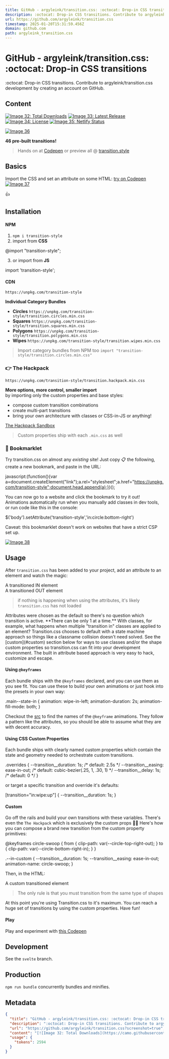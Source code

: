 ```yaml
---
title: GitHub - argyleink/transition.css: :octocat: Drop-in CSS transitions
description: :octocat: Drop-in CSS transitions. Contribute to argyleink/transition.css development by creating an account on GitHub.
url: https://github.com/argyleink/transition.css
timestamp: 2025-01-20T15:31:59.456Z
domain: github.com
path: argyleink_transition.css
---
```


# GitHub - argyleink/transition.css: :octocat: Drop-in CSS transitions


:octocat: Drop-in CSS transitions. Contribute to argyleink/transition.css development by creating an account on GitHub.


## Content

[![Image 32: Total Downloads](https://camo.githubusercontent.com/6a72d0eb66635207b9101fefa766aaad4aac9753c473fa7400326adc885df691/68747470733a2f2f696d672e736869656c64732e696f2f6e706d2f64742f7472616e736974696f6e2e6373732e737667)](https://camo.githubusercontent.com/6a72d0eb66635207b9101fefa766aaad4aac9753c473fa7400326adc885df691/68747470733a2f2f696d672e736869656c64732e696f2f6e706d2f64742f7472616e736974696f6e2e6373732e737667) [![Image 33: Latest Release](https://camo.githubusercontent.com/34a9b7654a3236a93b7d15eeb36476a98c43137d8367b8efb3730f3ae77a07f1/68747470733a2f2f696d672e736869656c64732e696f2f6e706d2f762f7472616e736974696f6e2e6373732e737667)](https://camo.githubusercontent.com/34a9b7654a3236a93b7d15eeb36476a98c43137d8367b8efb3730f3ae77a07f1/68747470733a2f2f696d672e736869656c64732e696f2f6e706d2f762f7472616e736974696f6e2e6373732e737667) [![Image 34: License](https://camo.githubusercontent.com/a4a9d76ca2c336eabd142d773b1b3e758e631b261dd6f4cf425944bdc1f3c5c5/68747470733a2f2f696d672e736869656c64732e696f2f6e706d2f6c2f7472616e736974696f6e2e6373732e737667)](https://camo.githubusercontent.com/a4a9d76ca2c336eabd142d773b1b3e758e631b261dd6f4cf425944bdc1f3c5c5/68747470733a2f2f696d672e736869656c64732e696f2f6e706d2f6c2f7472616e736974696f6e2e6373732e737667) [![Image 35: Netlify Status](https://camo.githubusercontent.com/721cdf63aece9efbd0861f66870fb2dc5033a7aad617a22136d65346d0c75c30/68747470733a2f2f6170692e6e65746c6966792e636f6d2f6170692f76312f6261646765732f35386430656366352d363234312d343230392d616133352d6366303939383365306233372f6465706c6f792d737461747573)](https://camo.githubusercontent.com/721cdf63aece9efbd0861f66870fb2dc5033a7aad617a22136d65346d0c75c30/68747470733a2f2f6170692e6e65746c6966792e636f6d2f6170692f76312f6261646765732f35386430656366352d363234312d343230392d616133352d6366303939383365306233372f6465706c6f792d737461747573)

[![Image 36](https://github.com/argyleink/transition.css/raw/main/gif/kitchen-sink.gif?raw=true)](https://codepen.io/argyleink/pen/zYqYpEB)

**46 pre-built transitions!**

> Hands on at [Codepen](https://codepen.io/argyleink/pen/RwrzGJb) or preview all @ [transition.style](https://transition.style/)

Basics
------

[](https://github.com/argyleink/transition.css?screenshot=true#basics)

Import the CSS and set an attribute on some HTML: [try on Codepen](https://codepen.io/argyleink/pen/QWNRXEG)  
[![Image 37](https://github.com/argyleink/transition.css/raw/main/gif/wipe-up.gif?raw=true)](https://github.com/argyleink/transition.css/blob/main/gif/wipe-up.gif?raw=true)

<link rel\="stylesheet" href\="https://unpkg.com/transition-style"\>

<div transition-style\="in:wipe:up"\>
  👍
</div\>

Installation
------------

[](https://github.com/argyleink/transition.css?screenshot=true#installation)

#### NPM

[](https://github.com/argyleink/transition.css?screenshot=true#npm)

1.  `npm i transition-style`
2.  import from **CSS**

@import "transition-style";

3.  or import from **JS**

import 'transition-style';

#### CDN

[](https://github.com/argyleink/transition.css?screenshot=true#cdn)

`https://unpkg.com/transition-style`

**Individual Category Bundles**

*   **Circles** `https://unpkg.com/transition-style/transition.circles.min.css`
*   **Squares** `https://unpkg.com/transition-style/transition.squares.min.css`
*   **Polygons** `https://unpkg.com/transition-style/transition.polygons.min.css`
*   **Wipes** `https://unpkg.com/transition-style/transition.wipes.min.css`

> Import category bundles from NPM too `import "transition-style/transition.circles.min.css"`

### 👉 The Hackpack

[](https://github.com/argyleink/transition.css?screenshot=true#-the-hackpack)

`https://unpkg.com/transition-style/transition.hackpack.min.css`

**More options, more control, smaller import**  
by importing only the custom properties and base styles:

*   compose custom transition combinations
*   create multi-part transitions
*   bring your own architecture with classes or CSS-in-JS or anything!

[The Hackpack Sandbox](https://codepen.io/argyleink/pen/MWyJxLx)

> Custom properties ship with each `.min.css` as well

### 🔗 Bookmarklet

[](https://github.com/argyleink/transition.css?screenshot=true#-bookmarklet)

Try transition.css on almost any _existing_ site! Just copy 📋 the following, create a new bookmark, and paste in the URL:

javascript:(function(){var a\=document.createElement("link");a.rel\="stylesheet";a.href\="https://unpkg.com/transition-style";document.head.append(a);})();

You can now go to a website and click the bookmark to try it out! Animations automatically run when you manually add classes in dev tools, or run code like this in the console:

$('body').setAttribute('transition-style','in:circle:bottom-right')

Caveat: this bookmarklet doesn't work on websites that have a strict CSP set up.

[![Image 38](https://github.com/argyleink/transition.css/raw/main/gif/opposing-corner-fold.gif?raw=true)](https://github.com/argyleink/transition.css/blob/main/gif/opposing-corner-fold.gif?raw=true)

Usage
-----

[](https://github.com/argyleink/transition.css?screenshot=true#usage)

After `transition.css` has been added to your project, add an attribute to an element and watch the magic:

<div transition-style\="in:circle:bottom-right"\>
  A transitioned IN element
</div\>

<div transition-style\="out:wipe:down"\>
  A transitioned OUT element
</div\>

> if nothing is happening when using the attributes, it's likely `transition.css` has not loaded

  
Attributes were chosen as the default so there's no question which transition is active. \*\*There can be only 1 at a time.\*\* With classes, for example, what happens when multiple "transition in" classes are applied to an element? Transition.css chooses to default with a state machine approach so things like a classname collision doesn't need solved. See the \[custom\](#custom) section below for ways to use classes and/or the shape custom properties so transition.css can fit into your development environment. The built in attribute based approach is very easy to hack, customize and escape.

#### Using `@keyframes`

[](https://github.com/argyleink/transition.css?screenshot=true#using-keyframes)

Each bundle ships with the `@keyframes` declared, and you can use them as you see fit. You can use these to build your own animations or just hook into the presets in your own way:

.main--state-in {
  animation: wipe-in-left;
  animation-duration: 2s;
  animation-fill-mode: both;
}

Checkout the [src](https://github.com/argyleink/transition.css/blob/main/src) to find the names of the `@keyframe` animations. They follow a pattern like the attributes, so you should be able to assume what they are with decent accuracy.

#### Using CSS Custom Properties

[](https://github.com/argyleink/transition.css?screenshot=true#using-css-custom-properties)

Each bundle ships with clearly named custom properties which contain the state and geometry needed to orchestrate custom transitions.

.overrides {
  \--transition\_\_duration: 1s;            /\* default: 2.5s \*/
  \--transition\_\_easing: ease-in-out;     /\* default: cubic-bezier(.25, 1, .30, 1) \*/
  \--transition\_\_delay: 1s;               /\* default: 0 \*/
}

or target a specific transition and override it's defaults:

\[transition\="in:wipe:up"\] {
  \--transition\_\_duration: 1s;
}

#### Custom

[](https://github.com/argyleink/transition.css?screenshot=true#custom)

Go off the rails and build your own transitions with these variables. There's even the `The Hackpack` which is exclusively the custom props 🤘💀 Here's how you can compose a brand new transition from the custom property primitives:

@keyframes circle-swoop {
  from {
    clip-path: var(\--circle-top-right-out);
  }
  to {
    clip-path: var(\--circle-bottom-right-in);
  }
}

.\--in-custom {
  \--transition\_\_duration: 1s;
  \--transition\_\_easing: ease-in-out;
  animation-name: circle-swoop;
}

Then, in the HTML:

<div transition-style class\="\--in-custom"\>
  A custom transitioned element
</div\>

> The only rule is that you must transition from the same type of shapes

At this point you're using Transition.css to it's maximum. You can reach a huge set of transitions by using the custom properties. Have fun!

#### Play

[](https://github.com/argyleink/transition.css?screenshot=true#play)

Play and experiment with [this Codepen](https://codepen.io/argyleink/pen/RwrzGJb)

Development
-----------

[](https://github.com/argyleink/transition.css?screenshot=true#development)

See the `svelte` branch.

Production
----------

[](https://github.com/argyleink/transition.css?screenshot=true#production)

`npm run bundle` concurrently bundles and minifies.

## Metadata

```json
{
  "title": "GitHub - argyleink/transition.css: :octocat: Drop-in CSS transitions",
  "description": ":octocat: Drop-in CSS transitions. Contribute to argyleink/transition.css development by creating an account on GitHub.",
  "url": "https://github.com/argyleink/transition.css?screenshot=true",
  "content": "[![Image 32: Total Downloads](https://camo.githubusercontent.com/6a72d0eb66635207b9101fefa766aaad4aac9753c473fa7400326adc885df691/68747470733a2f2f696d672e736869656c64732e696f2f6e706d2f64742f7472616e736974696f6e2e6373732e737667)](https://camo.githubusercontent.com/6a72d0eb66635207b9101fefa766aaad4aac9753c473fa7400326adc885df691/68747470733a2f2f696d672e736869656c64732e696f2f6e706d2f64742f7472616e736974696f6e2e6373732e737667) [![Image 33: Latest Release](https://camo.githubusercontent.com/34a9b7654a3236a93b7d15eeb36476a98c43137d8367b8efb3730f3ae77a07f1/68747470733a2f2f696d672e736869656c64732e696f2f6e706d2f762f7472616e736974696f6e2e6373732e737667)](https://camo.githubusercontent.com/34a9b7654a3236a93b7d15eeb36476a98c43137d8367b8efb3730f3ae77a07f1/68747470733a2f2f696d672e736869656c64732e696f2f6e706d2f762f7472616e736974696f6e2e6373732e737667) [![Image 34: License](https://camo.githubusercontent.com/a4a9d76ca2c336eabd142d773b1b3e758e631b261dd6f4cf425944bdc1f3c5c5/68747470733a2f2f696d672e736869656c64732e696f2f6e706d2f6c2f7472616e736974696f6e2e6373732e737667)](https://camo.githubusercontent.com/a4a9d76ca2c336eabd142d773b1b3e758e631b261dd6f4cf425944bdc1f3c5c5/68747470733a2f2f696d672e736869656c64732e696f2f6e706d2f6c2f7472616e736974696f6e2e6373732e737667) [![Image 35: Netlify Status](https://camo.githubusercontent.com/721cdf63aece9efbd0861f66870fb2dc5033a7aad617a22136d65346d0c75c30/68747470733a2f2f6170692e6e65746c6966792e636f6d2f6170692f76312f6261646765732f35386430656366352d363234312d343230392d616133352d6366303939383365306233372f6465706c6f792d737461747573)](https://camo.githubusercontent.com/721cdf63aece9efbd0861f66870fb2dc5033a7aad617a22136d65346d0c75c30/68747470733a2f2f6170692e6e65746c6966792e636f6d2f6170692f76312f6261646765732f35386430656366352d363234312d343230392d616133352d6366303939383365306233372f6465706c6f792d737461747573)\n\n[![Image 36](https://github.com/argyleink/transition.css/raw/main/gif/kitchen-sink.gif?raw=true)](https://codepen.io/argyleink/pen/zYqYpEB)\n\n**46 pre-built transitions!**\n\n> Hands on at [Codepen](https://codepen.io/argyleink/pen/RwrzGJb) or preview all @ [transition.style](https://transition.style/)\n\nBasics\n------\n\n[](https://github.com/argyleink/transition.css?screenshot=true#basics)\n\nImport the CSS and set an attribute on some HTML: [try on Codepen](https://codepen.io/argyleink/pen/QWNRXEG)  \n[![Image 37](https://github.com/argyleink/transition.css/raw/main/gif/wipe-up.gif?raw=true)](https://github.com/argyleink/transition.css/blob/main/gif/wipe-up.gif?raw=true)\n\n<link rel\\=\"stylesheet\" href\\=\"https://unpkg.com/transition-style\"\\>\n\n<div transition-style\\=\"in:wipe:up\"\\>\n  👍\n</div\\>\n\nInstallation\n------------\n\n[](https://github.com/argyleink/transition.css?screenshot=true#installation)\n\n#### NPM\n\n[](https://github.com/argyleink/transition.css?screenshot=true#npm)\n\n1.  `npm i transition-style`\n2.  import from **CSS**\n\n@import \"transition-style\";\n\n3.  or import from **JS**\n\nimport 'transition-style';\n\n#### CDN\n\n[](https://github.com/argyleink/transition.css?screenshot=true#cdn)\n\n`https://unpkg.com/transition-style`\n\n**Individual Category Bundles**\n\n*   **Circles** `https://unpkg.com/transition-style/transition.circles.min.css`\n*   **Squares** `https://unpkg.com/transition-style/transition.squares.min.css`\n*   **Polygons** `https://unpkg.com/transition-style/transition.polygons.min.css`\n*   **Wipes** `https://unpkg.com/transition-style/transition.wipes.min.css`\n\n> Import category bundles from NPM too `import \"transition-style/transition.circles.min.css\"`\n\n### 👉 The Hackpack\n\n[](https://github.com/argyleink/transition.css?screenshot=true#-the-hackpack)\n\n`https://unpkg.com/transition-style/transition.hackpack.min.css`\n\n**More options, more control, smaller import**  \nby importing only the custom properties and base styles:\n\n*   compose custom transition combinations\n*   create multi-part transitions\n*   bring your own architecture with classes or CSS-in-JS or anything!\n\n[The Hackpack Sandbox](https://codepen.io/argyleink/pen/MWyJxLx)\n\n> Custom properties ship with each `.min.css` as well\n\n### 🔗 Bookmarklet\n\n[](https://github.com/argyleink/transition.css?screenshot=true#-bookmarklet)\n\nTry transition.css on almost any _existing_ site! Just copy 📋 the following, create a new bookmark, and paste in the URL:\n\njavascript:(function(){var a\\=document.createElement(\"link\");a.rel\\=\"stylesheet\";a.href\\=\"https://unpkg.com/transition-style\";document.head.append(a);})();\n\nYou can now go to a website and click the bookmark to try it out! Animations automatically run when you manually add classes in dev tools, or run code like this in the console:\n\n$('body').setAttribute('transition-style','in:circle:bottom-right')\n\nCaveat: this bookmarklet doesn't work on websites that have a strict CSP set up.\n\n[![Image 38](https://github.com/argyleink/transition.css/raw/main/gif/opposing-corner-fold.gif?raw=true)](https://github.com/argyleink/transition.css/blob/main/gif/opposing-corner-fold.gif?raw=true)\n\nUsage\n-----\n\n[](https://github.com/argyleink/transition.css?screenshot=true#usage)\n\nAfter `transition.css` has been added to your project, add an attribute to an element and watch the magic:\n\n<div transition-style\\=\"in:circle:bottom-right\"\\>\n  A transitioned IN element\n</div\\>\n\n<div transition-style\\=\"out:wipe:down\"\\>\n  A transitioned OUT element\n</div\\>\n\n> if nothing is happening when using the attributes, it's likely `transition.css` has not loaded\n\n  \nAttributes were chosen as the default so there's no question which transition is active. \\*\\*There can be only 1 at a time.\\*\\* With classes, for example, what happens when multiple \"transition in\" classes are applied to an element? Transition.css chooses to default with a state machine approach so things like a classname collision doesn't need solved. See the \\[custom\\](#custom) section below for ways to use classes and/or the shape custom properties so transition.css can fit into your development environment. The built in attribute based approach is very easy to hack, customize and escape.\n\n#### Using `@keyframes`\n\n[](https://github.com/argyleink/transition.css?screenshot=true#using-keyframes)\n\nEach bundle ships with the `@keyframes` declared, and you can use them as you see fit. You can use these to build your own animations or just hook into the presets in your own way:\n\n.main--state-in {\n  animation: wipe-in-left;\n  animation-duration: 2s;\n  animation-fill-mode: both;\n}\n\nCheckout the [src](https://github.com/argyleink/transition.css/blob/main/src) to find the names of the `@keyframe` animations. They follow a pattern like the attributes, so you should be able to assume what they are with decent accuracy.\n\n#### Using CSS Custom Properties\n\n[](https://github.com/argyleink/transition.css?screenshot=true#using-css-custom-properties)\n\nEach bundle ships with clearly named custom properties which contain the state and geometry needed to orchestrate custom transitions.\n\n.overrides {\n  \\--transition\\_\\_duration: 1s;            /\\* default: 2.5s \\*/\n  \\--transition\\_\\_easing: ease-in-out;     /\\* default: cubic-bezier(.25, 1, .30, 1) \\*/\n  \\--transition\\_\\_delay: 1s;               /\\* default: 0 \\*/\n}\n\nor target a specific transition and override it's defaults:\n\n\\[transition\\=\"in:wipe:up\"\\] {\n  \\--transition\\_\\_duration: 1s;\n}\n\n#### Custom\n\n[](https://github.com/argyleink/transition.css?screenshot=true#custom)\n\nGo off the rails and build your own transitions with these variables. There's even the `The Hackpack` which is exclusively the custom props 🤘💀 Here's how you can compose a brand new transition from the custom property primitives:\n\n@keyframes circle-swoop {\n  from {\n    clip-path: var(\\--circle-top-right-out);\n  }\n  to {\n    clip-path: var(\\--circle-bottom-right-in);\n  }\n}\n\n.\\--in-custom {\n  \\--transition\\_\\_duration: 1s;\n  \\--transition\\_\\_easing: ease-in-out;\n  animation-name: circle-swoop;\n}\n\nThen, in the HTML:\n\n<div transition-style class\\=\"\\--in-custom\"\\>\n  A custom transitioned element\n</div\\>\n\n> The only rule is that you must transition from the same type of shapes\n\nAt this point you're using Transition.css to it's maximum. You can reach a huge set of transitions by using the custom properties. Have fun!\n\n#### Play\n\n[](https://github.com/argyleink/transition.css?screenshot=true#play)\n\nPlay and experiment with [this Codepen](https://codepen.io/argyleink/pen/RwrzGJb)\n\nDevelopment\n-----------\n\n[](https://github.com/argyleink/transition.css?screenshot=true#development)\n\nSee the `svelte` branch.\n\nProduction\n----------\n\n[](https://github.com/argyleink/transition.css?screenshot=true#production)\n\n`npm run bundle` concurrently bundles and minifies.",
  "usage": {
    "tokens": 2594
  }
}
```
